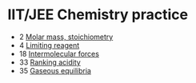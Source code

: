 # IIT/JEE Chemistry practice

- 2 [Molar mass, stoichiometry](molar-mass-stoichiometry)
- 4 [Limiting reagent](limiting-reagent)
- 18 [Intermolecular forces](intermolecular-forces)
- 33 [Ranking acidity](ranking-acidity)
- 35 [Gaseous equilibria](gaseous-equilibria)